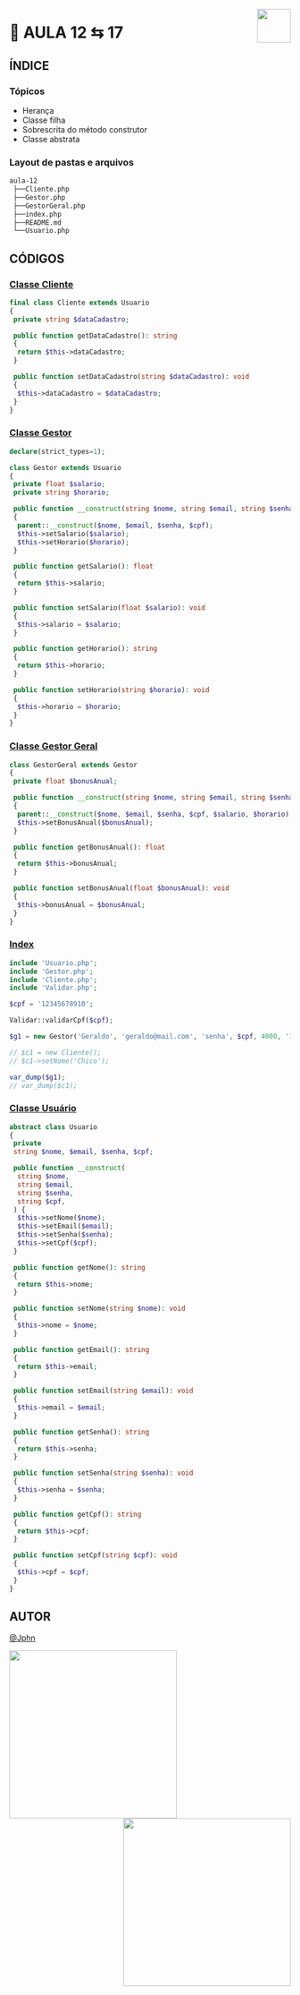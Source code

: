 <a href="https://www.beacademy.com.br/devstartpaylivre/" target="_blank"><img src="https://www.beacademy.com.br/wp-content/uploads/2022/02/Cubo.png" align="right" width="60"/></a>

# 📂 AULA 12 ⇆ 17

## ÍNDICE

### Tópicos

- Herança
- Classe filha
- Sobrescrita do método construtor
- Classe abstrata

### Layout de pastas e arquivos

```sh
aula-12
 ├──Cliente.php
 ├──Gestor.php
 ├──GestorGeral.php
 ├──index.php
 ├──README.md
 └──Usuario.php
```

## CÓDIGOS

### [Classe Cliente](./Cliente.php)

```php
final class Cliente extends Usuario
{
 private string $dataCadastro;

 public function getDataCadastro(): string
 {
  return $this->dataCadastro;
 }

 public function setDataCadastro(string $dataCadastro): void
 {
  $this->dataCadastro = $dataCadastro;
 }
}
```

### [Classe Gestor](./Gestor.php)

```php
declare(strict_types=1);

class Gestor extends Usuario
{
 private float $salario;
 private string $horario;

 public function __construct(string $nome, string $email, string $senha, string $cpf, float $salario, string $horario)
 {
  parent::__construct($nome, $email, $senha, $cpf);
  $this->setSalario($salario);
  $this->setHorario($horario);
 }

 public function getSalario(): float
 {
  return $this->salario;
 }

 public function setSalario(float $salario): void
 {
  $this->salario = $salario;
 }

 public function getHorario(): string
 {
  return $this->horario;
 }

 public function setHorario(string $horario): void
 {
  $this->horario = $horario;
 }
}
```

### [Classe Gestor Geral](./GestorGeral.php)

```php
class GestorGeral extends Gestor
{
 private float $bonusAnual;

 public function __construct(string $nome, string $email, string $senha, string $cpf, float $salario, string $horario, float $bonusAnual)
 {
  parent::__construct($nome, $email, $senha, $cpf, $salario, $horario);
  $this->setBonusAnual($bonusAnual);
 }

 public function getBonusAnual(): float
 {
  return $this->bonusAnual;
 }

 public function setBonusAnual(float $bonusAnual): void
 {
  $this->bonusAnual = $bonusAnual;
 }
}
```

### [Index](./index.php)

```php
include 'Usuario.php';
include 'Gestor.php';
include 'Cliente.php';
include 'Validar.php';

$cpf = '12345678910';

Validar::validarCpf($cpf);

$g1 = new Gestor('Geraldo', 'geraldo@mail.com', 'senha', $cpf, 4000, '12:00');

// $c1 = new Cliente();
// $c1->setNome('Chico');

var_dump($g1);
// var_dump($c1);
```

### [Classe Usuário](./Usuario.php)

```php
abstract class Usuario
{
 private
 string $nome, $email, $senha, $cpf;

 public function __construct(
  string $nome,
  string $email,
  string $senha,
  string $cpf,
 ) {
  $this->setNome($nome);
  $this->setEmail($email);
  $this->setSenha($senha);
  $this->setCpf($cpf);
 }

 public function getNome(): string
 {
  return $this->nome;
 }

 public function setNome(string $nome): void
 {
  $this->nome = $nome;
 }

 public function getEmail(): string
 {
  return $this->email;
 }

 public function setEmail(string $email): void
 {
  $this->email = $email;
 }

 public function getSenha(): string
 {
  return $this->senha;
 }

 public function setSenha(string $senha): void
 {
  $this->senha = $senha;
 }

 public function getCpf(): string
 {
  return $this->cpf;
 }

 public function setCpf(string $cpf): void
 {
  $this->cpf = $cpf;
 }
}
```

## AUTOR

[@Jphn](https://github.com/Jphn)

<a href="https://www.beacademy.com.br/" target="_blank"><img src="https://www.beacademy.com.br/wp-content/uploads/2019/11/Logo-Topo.png" width="300" align="left" /></a>
<a href="https://www.paylivre.com/" target="_blank"><img src="https://web.paylivre.com/static/media/logo-blue.c7100186.png" width="300" align="right" /></a>
